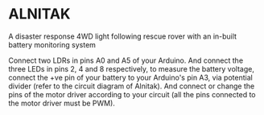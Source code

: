 # ALNITAK
A disaster response 4WD light following rescue rover with an in-built battery monitoring system

Connect two LDRs in pins A0 and A5 of your Arduino. And connect the three LEDs in pins 2, 4 and 8 respectively, to measure the battery voltage, connect the +ve pin of your battery to your Arduino's pin A3, via potential divider (refer to the circuit diagram of Alnitak). And connect or change the pins of the motor driver according to your circuit (all the pins connected to the motor driver must be PWM).

